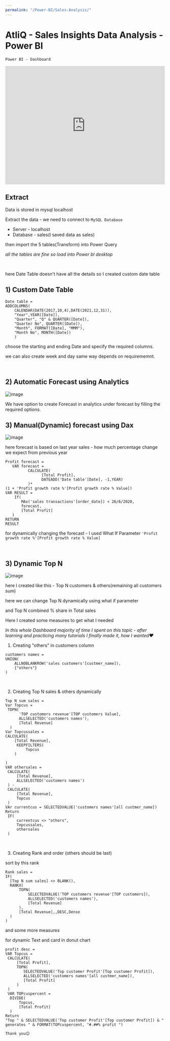 ```yaml
---
permalink: "/Power-BI/Sales-Analysis/"
---
```


# AtliQ - Sales Insights Data Analysis - Power BI


`Power BI - Dashboard`
<iframe width="100% " height="373.5" src="https://app.powerbi.com/view?r=eyJrIjoiYjYxNmIwMjAtN2U2OC00YWQ0LTljMTMtMDU2OTE4OGNmYzFiIiwidCI6ImU5ZjMyNWZkLTkzMjYtNDJjNi1iNGNjLTBlZmJhNWQ4OTE3OCJ9&pageName=ReportSectiona170e58523a9c686e839" frameborder="0" allowFullScreen="true"></iframe>


## Extract

Data is stored in mysql localhost

Extract the data -
we need to connect to `MySQL Database`
- Server - localhost
- Database - sales(I saved data as sales)

then import the 5 tables(Transform) into Power Query

*all the tables are fine so load into Power bI desktop*

<br/>

here Date Table doesn't have all the details so I created custom date table

## 1) Custom Date Table

```DAX
Date table = 
ADDCOLUMNS(
    CALENDAR(DATE(2017,10,4),DATE(2021,12,31)),
    "Year",YEAR([Date]),
    "Quarter", "Q" & QUARTER([Date]),
    "Quarter No", QUARTER([Date]),
    "Month", FORMAT([Date], "MMM"),
    "Month No", MONTH([Date])
    )
```
choose the starting and ending Date and specify the required columns.

we can also create week and day same way depends on requirememnt.

<br/>

## 2) Automatic Forecast using Analytics

![image](https://user-images.githubusercontent.com/92777166/139290227-7bba9706-db23-402f-aa42-b1091e5514e1.png)


We have option to create Forecast in analytics under forecast by filling the required options.

## 3) Manual(Dynamic) forecast using Dax

![image](https://user-images.githubusercontent.com/92777166/139291368-88d80c3f-62ed-4bc3-bfe0-2bc895c522e8.png)

here forecast is based on last year sales - how much percentage change we expect from previous year

```DAX
Profit forecast = 
   VAR forecast =
          CALCULATE(
                [Total Profit],
                DATEADD('Date table'[Date], -1,YEAR)
          )*
(1 + 'Profit growth rate %'[Profit growth rate % Value])
VAR RESULT =
    If(
       MAx('sales transactions'[order_date]) < 26/6/2020,
       forecast,
       [Total Profit]
   )
RETURN 
RESULT
```

for dynamically changing the forecast - I used What If Parameter `'Profit growth rate %'[Profit growth rate % Value]`

<br/>

## 3) Dynamic Top N

![image](https://user-images.githubusercontent.com/92777166/139294908-c0b59692-4899-4400-b661-a53f9bb4a076.png)


here I created like this - Top N customers & others(remaining all customers sum)

here we can change Top N dynamically using what if parameter

and Top N combined % share in Total sales 

Here I created some measures to get what I needed

*In this whole Dashboard majority of time I spent on this topic - after learning and practicing many tutorials I finally made it, how I wanted❤️*

1) Creating "others" in customers column 
```
customers names = 
UNION(
    ALLNOBLANKROW('sales customers'[custmer_name]),
    {"others"}
)
```

<br/>

2) Creating Top N sales & others dynamically 
```
Top N sum sales = 
Var Topcus = 
 TOPN(
      'TOP customers revenue'[TOP customers Value],
      ALLSELECTED('customers names'),
      [Total Revenue]
  )
Var Topcussales =
CALCULATE(
    [Total Revenue],
     KEEPFILTERS(
         Topcus   
    )
     
)
VAR othersales =
 CALCULATE(
     [Total Revenue],
     ALLSELECTED('customers names')
 ) - 
 CALCULATE(
     [Total Revenue],
     Topcus
 )
VAr currentcus = SELECTEDVALUE('customers names'[all custmer_name])
Return
 IF(
     currentcus <> "others",
     Topcussales,
     othersales
 )
 ```
 <br/>
 
 3) Creating Rank and order (others should be last) 
  
  sort by this rank
  ```
  Rank sales = 
IF(
    [Top N sum sales] <> BLANK(),
    RANKX(
        TOPN(
            SELECTEDVALUE('TOP customers revenue'[TOP customers]),
            ALLSELECTED('customers names'),
            [Total Revenue]
        ),
        [Total Revenue],,DESC,Dense
    )
)
```

and some more measures 

for dynamic Text and card in donut chart

```
profit desc = 
VAR Topcus = 
 CALCULATE(
     [Total Profit],
     TOPN(
        SELECTEDVALUE('Top customer Profit'[Top customer Profit]),
        ALLSELECTED('customers names'[all custmer_name]),
        [Total Profit]
     )
 )
 VAR TOPcuspercent =
  DIVIDE(
      Topcus, 
      [Total Profit]
  )
Return 
"Top " & SELECTEDVALUE('Top customer Profit'[Top customer Profit]) & " generates " & FORMAT(TOPcuspercent, "#.##% profit ")
```


`Thank you😊`


